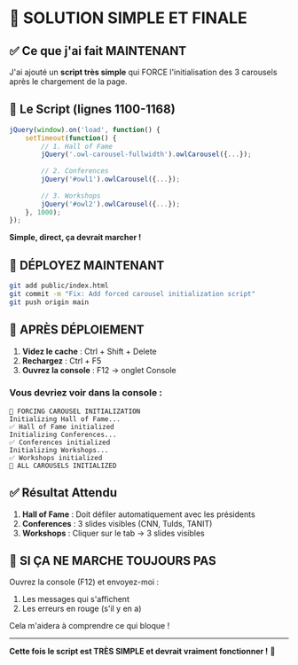 # 🎯 SOLUTION SIMPLE ET FINALE

## ✅ Ce que j'ai fait MAINTENANT

J'ai ajouté un **script très simple** qui FORCE l'initialisation des 3 carousels après le chargement de la page.

## 📝 Le Script (lignes 1100-1168)

```javascript
jQuery(window).on('load', function() {
    setTimeout(function() {
        // 1. Hall of Fame
        jQuery('.owl-carousel-fullwidth').owlCarousel({...});
        
        // 2. Conferences
        jQuery('#owl1').owlCarousel({...});
        
        // 3. Workshops
        jQuery('#owl2').owlCarousel({...});
    }, 1000);
});
```

**Simple, direct, ça devrait marcher !**

## 🚀 DÉPLOYEZ MAINTENANT

```bash
git add public/index.html
git commit -m "Fix: Add forced carousel initialization script"
git push origin main
```

## 🧪 APRÈS DÉPLOIEMENT

1. **Videz le cache** : Ctrl + Shift + Delete
2. **Rechargez** : Ctrl + F5
3. **Ouvrez la console** : F12 → onglet Console

### Vous devriez voir dans la console :

```
🚀 FORCING CAROUSEL INITIALIZATION
Initializing Hall of Fame...
✅ Hall of Fame initialized
Initializing Conferences...
✅ Conferences initialized
Initializing Workshops...
✅ Workshops initialized
🎉 ALL CAROUSELS INITIALIZED
```

## ✅ Résultat Attendu

1. **Hall of Fame** : Doit défiler automatiquement avec les présidents
2. **Conferences** : 3 slides visibles (CNN, Tulds, TANIT)
3. **Workshops** : Cliquer sur le tab → 3 slides visibles

## 🔴 SI ÇA NE MARCHE TOUJOURS PAS

Ouvrez la console (F12) et envoyez-moi :
1. Les messages qui s'affichent
2. Les erreurs en rouge (s'il y en a)

Cela m'aidera à comprendre ce qui bloque !

---

**Cette fois le script est TRÈS SIMPLE et devrait vraiment fonctionner !** 🤞

